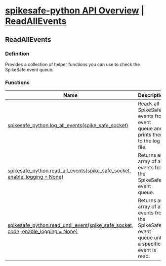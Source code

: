 # [spikesafe-python API Overview](/spikesafe_python_lib_docs/README.md) | [ReadAllEvents](/spikesafe_python_lib_docs/ReadAllEvents/README.md)

## ReadAllEvents

### Definition
Provides a collection of helper functions you can use to check the SpikeSafe event queue.

### Functions
| Name | Description |
| - | - |
| [spikesafe_python.log_all_events(spike_safe_socket)](/spikesafe_python_lib_docs/ReadAllEvents/spikesafe_python.log_all_events/README.md) | Reads all SpikeSafe events from event queue and prints them to the log file. |
| [spikesafe_python.read_all_events(spike_safe_socket, enable_logging = None)](/spikesafe_python_lib_docs/ReadAllEvents/spikesafe_python.read_all_events/README.md) | Returns an array of all events from the SpikeSafe event queue. |
| [spikesafe_python.read_until_event(spike_safe_socket, code, enable_logging = None)](/spikesafe_python_lib_docs/ReadAllEvents/spikesafe_python.read_until_event/README.md) | Returns an array of all events from the SpikeSafe event queue until a specific event is read. |